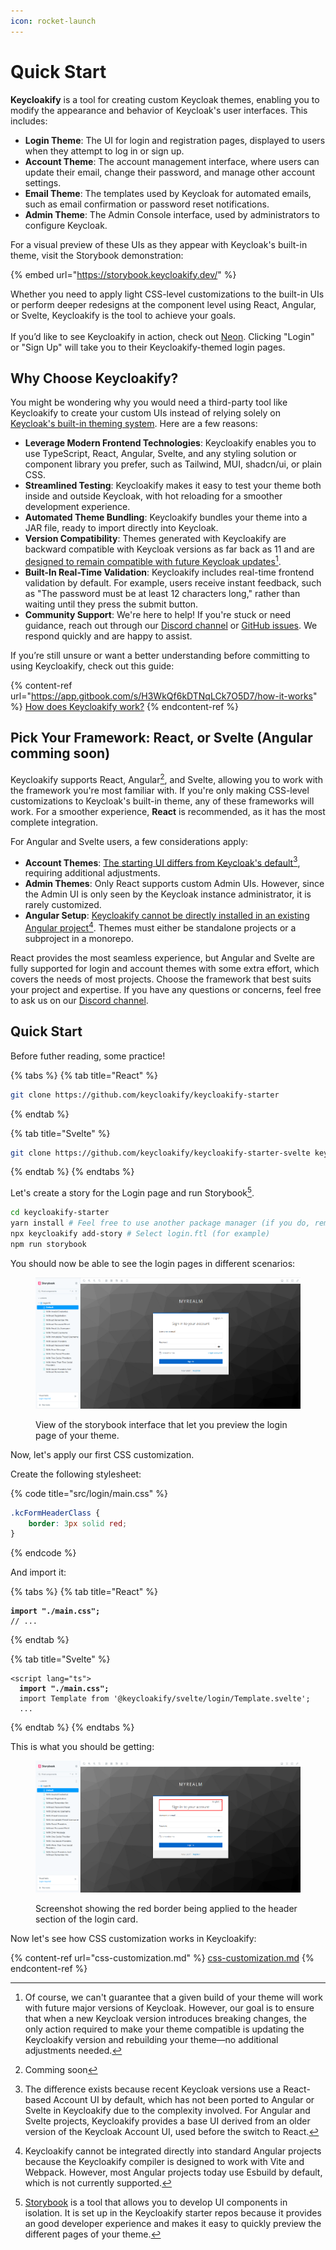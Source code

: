 ```yaml
---
icon: rocket-launch
---
```


# Quick Start

**Keycloakify** is a tool for creating custom Keycloak themes, enabling you to modify the appearance and behavior of Keycloak's user interfaces. This includes:

* **Login Theme**: The UI for login and registration pages, displayed to users when they attempt to log in or sign up.
* **Account Theme**: The account management interface, where users can update their email, change their password, and manage other account settings.
* **Email Theme**: The templates used by Keycloak for automated emails, such as email confirmation or password reset notifications.
* **Admin Theme**: The Admin Console interface, used by administrators to configure Keycloak.

For a visual preview of these UIs as they appear with Keycloak's built-in theme, visit the Storybook demonstration:

{% embed url="https://storybook.keycloakify.dev/" %}

Whether you need to apply light CSS-level customizations to the built-in UIs or perform deeper redesigns at the component level using React, Angular, or Svelte, Keycloakify is the tool to achieve your goals.\
\
If you’d like to see Keycloakify in action, check out [Neon](https://neon.tech/). Clicking "Login" or "Sign Up" will take you to their Keycloakify-themed login pages.

## Why Choose Keycloakify?

You might be wondering why you would need a third-party tool like Keycloakify to create your custom UIs instead of relying solely on [Keycloak's built-in theming system](https://www.keycloak.org/docs/latest/server_development/#_themes). Here are a few reasons:

* **Leverage Modern Frontend Technologies**: Keycloakify enables you to use TypeScript, React, Angular, Svelte, and any styling solution or component library you prefer, such as Tailwind, MUI, shadcn/ui, or plain CSS.
* **Streamlined Testing**: Keycloakify makes it easy to test your theme both inside and outside Keycloak, with hot reloading for a smoother development experience.
* **Automated Theme Bundling**: Keycloakify bundles your theme into a JAR file, ready to import directly into Keycloak.
* **Version Compatibility**: Themes generated with Keycloakify are backward compatible with Keycloak versions as far back as 11 and are [designed to remain compatible with future Keycloak updates](#user-content-fn-1)[^1].
* **Built-In Real-Time Validation**: Keycloakify includes real-time frontend validation by default. For example, users receive instant feedback, such as "The password must be at least 12 characters long," rather than waiting until they press the submit button.
* **Community Support**: We're here to help! If you're stuck or need guidance, reach out through our [Discord channel](https://discord.gg/kYFZG7fQmn) or [GitHub issues](https://github.com/keycloakify/keycloakify/issues/new). We respond quickly and are happy to assist.

If you’re still unsure or want a better understanding before committing to using Keycloakify, check out this guide:

{% content-ref url="https://app.gitbook.com/s/H3WkQf6kDTNqLCk7O5D7/how-it-works" %}
[How does Keycloakify work?](https://app.gitbook.com/s/H3WkQf6kDTNqLCk7O5D7/how-it-works)
{% endcontent-ref %}

## Pick Your Framework: React, or Svelte (Angular comming soon)

Keycloakify supports React, Angular[^2], and Svelte, allowing you to work with the framework you're most familiar with. If you're only making CSS-level customizations to Keycloak's built-in theme, any of these frameworks will work. For a smoother experience, **React** is recommended, as it has the most complete integration.

For Angular and Svelte users, a few considerations apply:

* **Account Themes**: [The starting UI differs from Keycloak's default](#user-content-fn-3)[^3], requiring additional adjustments.
* **Admin Themes**: Only React supports custom Admin UIs. However, since the Admin UI is only seen by the Keycloak instance administrator, it is rarely customized.
* **Angular Setup**: [Keycloakify cannot be directly installed in an existing Angular project](#user-content-fn-4)[^4]. Themes must either be standalone projects or a subproject in a monorepo.

React provides the most seamless experience, but Angular and Svelte are fully supported for login and account themes with some extra effort, which covers the needs of most projects. Choose the framework that best suits your project and expertise. If you have any questions or concerns, feel free to ask us on our [Discord channel](https://discord.gg/kYFZG7fQmn).

## Quick Start

Before futher reading, some practice!

{% tabs %}
{% tab title="React" %}
```bash
git clone https://github.com/keycloakify/keycloakify-starter
```
{% endtab %}

{% tab title="Svelte" %}
```bash
git clone https://github.com/keycloakify/keycloakify-starter-svelte keycloakify-starter
```
{% endtab %}
{% endtabs %}

Let's create a story for the Login page and run Storybook[^5].

```bash
cd keycloakify-starter
yarn install # Feel free to use another package manager (if you do, remove the .yarn.lock)
npx keycloakify add-story # Select login.ftl (for example)
npm run storybook 
```

You should now be able to see the login pages in different scenarios:

<figure><img src=".gitbook/assets/grafik (2).png" alt=""><figcaption><p>View of the storybook interface that let you preview the login page of your theme.</p></figcaption></figure>

Now, let's apply our first CSS customization.

Create the following stylesheet:

{% code title="src/login/main.css" %}
```css
.kcFormHeaderClass {
    border: 3px solid red;
}
```
{% endcode %}

And import it:

{% tabs %}
{% tab title="React" %}
<pre class="language-tsx" data-title="src/login/KcApp.tsx"><code class="lang-tsx"><strong>import "./main.css";
</strong>// ...
</code></pre>
{% endtab %}

{% tab title="Svelte" %}
<pre class="language-html" data-title="src/login/KcPage.svelte"><code class="lang-html">&#x3C;script lang="ts">
<strong>  import "./main.css";
</strong>  import Template from '@keycloakify/svelte/login/Template.svelte';
  ...
</code></pre>
{% endtab %}
{% endtabs %}

This is what you should be getting: &#x20;

<figure><img src=".gitbook/assets/grafik (3).png" alt=""><figcaption><p>Screenshot showing the red border being applied to the header section of the login card.</p></figcaption></figure>

Now let's see how CSS customization works in Keycloakify:

{% content-ref url="css-customization.md" %}
[css-customization.md](css-customization.md)
{% endcontent-ref %}

[^1]: Of course, we can't guarantee that a given build of your theme will work with future major versions of Keycloak. However, our goal is to ensure that when a new Keycloak version introduces breaking changes, the only action required to make your theme compatible is updating the Keycloakify version and rebuilding your theme—no additional adjustments needed.

[^2]: Comming soon

[^3]: The difference exists because recent Keycloak versions use a React-based Account UI by default, which has not been ported to Angular or Svelte in Keycloakify due to the complexity involved. For Angular and Svelte projects, Keycloakify provides a base UI derived from an older version of the Keycloak Account UI, used before the switch to React.

[^4]: Keycloakify cannot be integrated directly into standard Angular projects because the Keycloakify compiler is designed to work with Vite and Webpack. However, most Angular projects today use Esbuild by default, which is not currently supported.

[^5]: [Storybook](https://storybook.js.org/) is a tool that allows you to develop UI components in isolation. It is set up in the Keycloakify starter repos because it provides an good developer experience and makes it easy to quickly preview the different pages of your theme.
